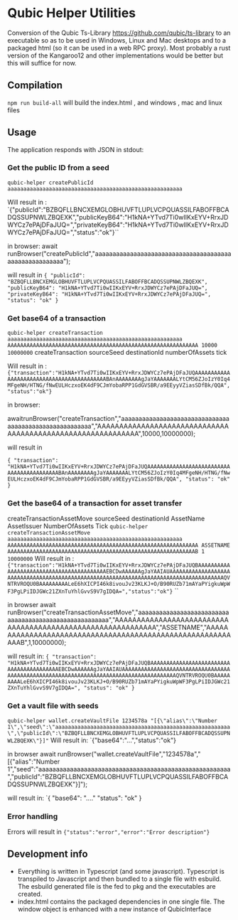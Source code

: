 # Qubic Helper Utilities

Conversion of the Qubic Ts-Library https://github.com/qubic/ts-library to an executable so as to be used in Windows, Linux and Mac desktops and to a packaged html (so it can be used in a web RPC proxy).
Most probably a rust version of the Kangaroo12 and other implementations would be better but this will suffice for now.

## Compilation

`npm run build-all` will build the index.html , and windows , mac and linux files

## Usage

The application responds with JSON in stdout:

### Get the public ID from a seed

`qubic-helper createPublicId aaaaaaaaaaaaaaaaaaaaaaaaaaaaaaaaaaaaaaaaaaaaaaaaaaaaaaa`

Will result in :
`{"publicId":"BZBQFLLBNCXEMGLOBHUVFTLUPLVCPQUASSILFABOFFBCADQSSUPNWLZBQEXK","publicKeyB64":"H1kNA+YTvd7Ti0wIIKxEYV+RrxJDWYCz7ePAjDFaJUQ=","privateKeyB64":"H1kNA+YTvd7Ti0wIIKxEYV+RrxJDWYCz7ePAjDFaJUQ=","status":"ok"}``

in browser:
await runBrowser("createPublicId","aaaaaaaaaaaaaaaaaaaaaaaaaaaaaaaaaaaaaaaaaaaaaaaaaaaaaaa");

will result in
`{
    "publicId": "BZBQFLLBNCXEMGLOBHUVFTLUPLVCPQUASSILFABOFFBCADQSSUPNWLZBQEXK",
    "publicKeyB64": "H1kNA+YTvd7Ti0wIIKxEYV+RrxJDWYCz7ePAjDFaJUQ=",
    "privateKeyB64": "H1kNA+YTvd7Ti0wIIKxEYV+RrxJDWYCz7ePAjDFaJUQ=",
    "status": "ok"
}`

### Get base64 of a transaction

`qubic-helper createTransaction aaaaaaaaaaaaaaaaaaaaaaaaaaaaaaaaaaaaaaaaaaaaaaaaaaaaaaa AAAAAAAAAAAAAAAAAAAAAAAAAAAAAAAAAAAAAAAAAAAAAAAAAAAAAAAAAAAA 10000 10000000`
createTransaction sourceSeed destinationId numberOfAssets tick

Will result in :
`{"transaction":"H1kNA+YTvd7Ti0wIIKxEYV+RrxJDWYCz7ePAjDFaJUQAAAAAAAAAAAAAAAAAAAAAAAAAAAAAAAAAAAAAAAAAABAnAAAAAAAAgJaYAAAAAAALYtCM56ZJoIzY0Iq4MFgeNH/HTNG/fNwEULHczxoEK4dF9CJmYobaRPP1GdGVSBR/a9EEyyVZiasSDfBk/QQA","status":"ok"}`

in browser:

awaitrunBrowser("createTransaction","aaaaaaaaaaaaaaaaaaaaaaaaaaaaaaaaaaaaaaaaaaaaaaaaaaaaaaa","AAAAAAAAAAAAAAAAAAAAAAAAAAAAAAAAAAAAAAAAAAAAAAAAAAAAAAAAAAAA",10000,10000000);

will result in

`{
    "transaction": "H1kNA+YTvd7Ti0wIIKxEYV+RrxJDWYCz7ePAjDFaJUQAAAAAAAAAAAAAAAAAAAAAAAAAAAAAAAAAAAAAAAAAABAnAAAAAAAAgJaYAAAAAAALYtCM56ZJoIzY0Iq4MFgeNH/HTNG/fNwEULHczxoEK4dF9CJmYobaRPP1GdGVSBR/a9EEyyVZiasSDfBk/QQA",
    "status": "ok"
}`

### Get the base64 of a transaction for asset transfer

createTransactionAssetMove sourceSeed destinationId AssetName AssetIssuer NumberOfAssets Tick
`qubic-helper createTransactionAssetMove aaaaaaaaaaaaaaaaaaaaaaaaaaaaaaaaaaaaaaaaaaaaaaaaaaaaaaa AAAAAAAAAAAAAAAAAAAAAAAAAAAAAAAAAAAAAAAAAAAAAAAAAAAAAAAAAAAA ASSETNAME AAAAAAAAAAAAAAAAAAAAAAAAAAAAAAAAAAAAAAAAAAAAAAAAAAAAAAAAAAAB 1 10000000`
Will result in :
`{"transaction":"H1kNA+YTvd7Ti0wIIKxEYV+RrxJDWYCz7ePAjDFaJUQBAAAAAAAAAAAAAAAAAAAAAAAAAAAAAAAAAAAAAAAAAEBCDwAAAAAAgJaYAAIAUAAAAAAAAAAAAAAAAAAAAAAAAAAAAAAAAAAAAAAAAAAAAAAAAAAAAAAAAAAAAAAAAAAAAAAAAAAAAAAAAAAAAAAAQVNTRVROQU0BAAAAAAAAALeE6hXICPI46k8ivouJv23KLKJ+O/B90RUZb71mAYaPYigkuWpWF3PgLPiIDJGWc21ZXnTuYhlGvvS9V7gIDQA=","status":"ok"}`
``

in browser
await runBrowser("createTransactionAssetMove","aaaaaaaaaaaaaaaaaaaaaaaaaaaaaaaaaaaaaaaaaaaaaaaaaaaaaaa","AAAAAAAAAAAAAAAAAAAAAAAAAAAAAAAAAAAAAAAAAAAAAAAAAAAAAAAAAAAA","ASSETNAME","AAAAAAAAAAAAAAAAAAAAAAAAAAAAAAAAAAAAAAAAAAAAAAAAAAAAAAAAAAAB",1,10000000);

will result in:
`{
    "transaction": "H1kNA+YTvd7Ti0wIIKxEYV+RrxJDWYCz7ePAjDFaJUQBAAAAAAAAAAAAAAAAAAAAAAAAAAAAAAAAAAAAAAAAAEBCDwAAAAAAgJaYAAIAUAAAAAAAAAAAAAAAAAAAAAAAAAAAAAAAAAAAAAAAAAAAAAAAAAAAAAAAAAAAAAAAAAAAAAAAAAAAAAAAAAAAAAAAQVNTRVROQU0BAAAAAAAAALeE6hXICPI46k8ivouJv23KLKJ+O/B90RUZb71mAYaPYigkuWpWF3PgLPiIDJGWc21ZXnTuYhlGvvS9V7gIDQA=",
    "status": "ok"
}`

### Get a vault file with seeds

`qubic-helper wallet.createVaultFile 1234578a "[{\"alias\":\"Number 1\",\"seed\":\"aaaaaaaaaaaaaaaaaaaaaaaaaaaaaaaaaaaaaaaaaaaaaaaaaaaaaaa\",\"publicId\":\"BZBQFLLBNCXEMGLOBHUVFTLUPLVCPQUASSILFABOFFBCADQSSUPNWLZBQEXK\"}]"`
Will result in:
`{"base64":"...","status":"ok"}

in browser
await runBrowser("wallet.createVaultFile","1234578a","[{\"alias\":\"Number 1\",\"seed\":\"aaaaaaaaaaaaaaaaaaaaaaaaaaaaaaaaaaaaaaaaaaaaaaaaaaaaaaa\",\"publicId\":\"BZBQFLLBNCXEMGLOBHUVFTLUPLVCPQUASSILFABOFFBCADQSSUPNWLZBQEXK\"}]");

will result in:
`{
"base64": "...."
"status": "ok"
}

### Error handling

Errors will result in
`{"status":"error","error":"Error description"}`

## Development info

- Everything is written in Typescript (and some javascript). Typescript is transpiled to Javascript and then bundled to a single file with esbuild. The esbuild generated file is the fed to pkg and the executables are created.
- index.html contains the packaged dependencies in one single file. The window object is enhanced with a new instance of QubicInterface
